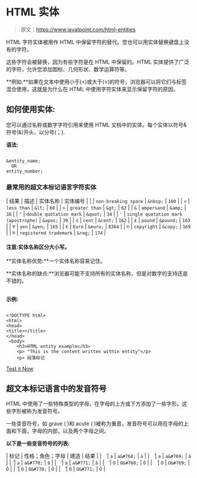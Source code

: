 # HTML 实体

> 原文：<https://www.javatpoint.com/html-entities>

HTML 字符实体被用作 HTML 中保留字符的替代。您也可以用实体替换键盘上没有的字符。

这些字符会被替换，因为有些字符是在 HTML 中保留的。HTML 实体提供了广泛的字符，允许您添加图标、几何形状、数学运算符等。

**例如:**如果在文本中使用小于(<)或大于(>)的符号，浏览器可以将它们与标签混合使用，这就是为什么在 HTML 中使用字符实体来显示保留字符的原因。

## 如何使用实体:

您可以通过名称或数字字符引用来使用 HTML 文档中的实体。每个实体以符号&符号(&)开头，以分号(；).

**语法:**

```

&entity_name;
  OR
entity_number;

```

### 最常用的超文本标记语言字符实体

| 结果 | 描述 | 实体名称 | 实体编号 |
|  | `non-breaking space` | `&nbsp;` | `160` |
| `<` | `less than` | `&lt;` | `60` |
| `>` | `greater than` | `&gt;` | `62` |
| `&` | `ampersand` | `&amp;` | `38` |
| `"` | `double quotation mark` | `&quot;` | `34` |
| `'` | `single quotation mark (apostrophe)` | `&apos;` | `39` |
| `¢` | `cent` | `&cent;` | `162` |
| `£` | `pound` | `&pound;` | `163` |
| `¥` | `yen` | `&yen;` | `165` |
| `€` | `Euro` | `&euro;` | `8364` |
| `©` | `copyright` | `&copy;` | `169` |
| `®` | `registered trademark` | `&reg;` | `174` |

#### 注意:实体名称区分大小写。

**实体名称优势:**一个实体名称容易记住。

**实体名称的缺点:**浏览器可能不支持所有的实体名称，但是对数字的支持还是不错的。

## 

**示例:**

```

<!DOCTYPE html>
<html>
<head>
<title></title>
</head>
 <body>
    <h3>HTML entity example</h3>
    <p> "This is the content written within entity"</p>
    <p> 段落标记 
```

[Test it Now](https://compiler.javatpoint.com/opr/test.jsp?filename=htmlentities)

## 超文本标记语言中的发音符号

HTML 中使用了一些特殊类型的字母，在字母的上方或下方添加了一些字形。这些字形被称为发音符号。

一些变音符号，如 grave ( ̀)和 acute ( ́)被称为重音。发音符号可以用在字母的上面和下面，字母的内部，以及两个字母之间。

**以下是一些变音符号的列表:**

| 标记 | 性格；角色；字母 | 建造 | 结果 |
| ` ̀` | `a` | `a&#768;` | `à` |
| ` ́` | `a` | `a&#769;` | `á` |
| `̂` | `a` | `a&#770;` | `â` |
| ` ̃` | `a` | `a&#771;` | `ã` |
| ` ̀` | `O` | `O&#768;` | `Ò` |
| ` ́` | `O` | `O&#769;` | `Ó` |
| `̂` | `O` | `O&#770;` | `Ô` |
| ` ̃` | `O` | `O&#771;` | `Õ` |